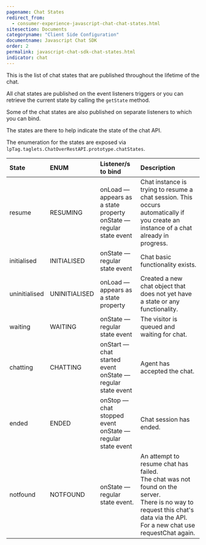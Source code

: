 ```yaml
---
pagename: Chat States
redirect_from:
  - consumer-experience-javascript-chat-chat-states.html
sitesection: Documents
categoryname: "Client Side Configuration"
documentname: Javascript Chat SDK
order: 2
permalink: javascript-chat-sdk-chat-states.html
indicator: chat
---
```


This is the list of chat states that are published throughout the lifetime of the chat.

All chat states are published on the event listeners triggers or you can retrieve the current state by calling the `getState` method.

Some of the chat states are also published on separate listeners to which you can bind.

The states are there to help indicate the state of the chat API.

The enumeration for the states are exposed via `lpTag.taglets.ChatOverRestAPI.prototype.chatStates`.

| State	| ENUM	| Listener/s to bind	| Description |
| :--- | :--- | :--- | :--- |
| resume	| RESUMING	| onLoad — appears as a state property <br> onState — regular state event	| Chat instance is trying to resume a chat session. This occurs automatically if you create an instance of a chat already in progress. |
| initialised |	INITIALISED |	onState — regular state event	| Chat basic functionality exists. |
| uninitialised	| UNINITIALISED	| onLoad — appears as a state property |	Created a new chat object that does not yet have a state or any functionality. |
| waiting |	WAITING	| onState — regular state event	| The visitor is queued and waiting for chat. |
| chatting	| CHATTING	| onStart — chat started event <br> onState — regular state event | Agent has accepted the chat. |
| ended	| ENDED | onStop — chat stopped event <br> onState — regular state event | Chat session has ended. |
| notfound	| NOTFOUND	| onState — regular state event.| An attempt to resume chat has failed. <br> The chat was not found on the server. <br> There is no way to request this chat's data via the API. <br> For a new chat use requestChat again. |